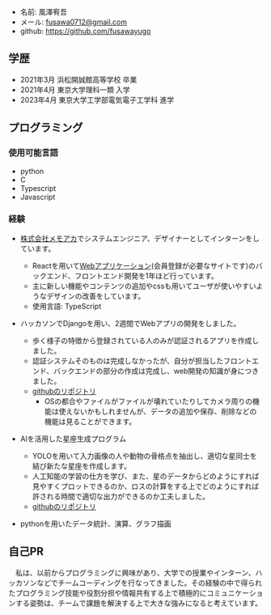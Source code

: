 - 名前: 風澤宥吾
- メール: fusawa0712@gmail.com
- github: https://github.com/fusawayugo

## 学歴
- 2021年3月 浜松開誠館高等学校 卒業
- 2021年4月 東京大学理科一類 入学
- 2023年4月 東京大学工学部電気電子工学科 進学

## プログラミング
### 使用可能言語
- python
- C
- Typescript
- Javascript
### 経験
- [株式会社メモアカ](https://corp.memoaca.com/)でシステムエンジニア、デザイナーとしてインターンをしています。
    - Reactを用いて[Webアプリケーション](https://corp.memoaca.com/)(会員登録が必要なサイトです)のバックエンド、フロントエンド開発を1年ほど行っています。
    - 主に新しい機能やコンテンツの追加やcssも用いてユーザが使いやすいようなデザインの改善をしています。
    - 使用言語: TypeScript

- ハッカソンでDjangoを用い、2週間でWebアプリの開発をしました。
    - 歩く様子の特徴から登録されている人のみが認証されるアプリを作成しました。
    - 認証システムそのものは完成しなかったが、自分が担当したフロントエンド、バックエンドの部分の作成は完成し、web開発の知識が身につきました。
    - [githubのリポジトリ](https://github.com/fusawayugo/hack-U_kenken)
        - OSの都合やファイルがファイルが壊れていたりしてカメラ周りの機能は使えないかもしれませんが、データの追加や保存、削除などの機能は見ることができます。
    
- AIを活用した星座生成プログラム
    - YOLOを用いて入力画像の人や動物の骨格点を抽出し、適切な星同士を結び新たな星座を作成します。
    - 人工知能の学習の仕方を学び、また、星のデータからどのようにすれば見やすくプロットできるのか、ロスの計算をする上でどのようにすれば許される時間で適切な出力ができるのか工夫しました。
    - [githubのリポジトリ](https://github.com/fusawayugo/star_plot)


- pythonを用いたデータ統計、演算、グラフ描画

## 自己PR
　私は、以前からプログラミングに興味があり、大学での授業やインターン、ハッカソンなどでチームコーディングを行なってきました。その経験の中で得られたプログラミング技能や役割分担や情報共有する上で積極的にコミュニケーションする姿勢は、チームで課題を解決する上で大きな強みになると考えています。

